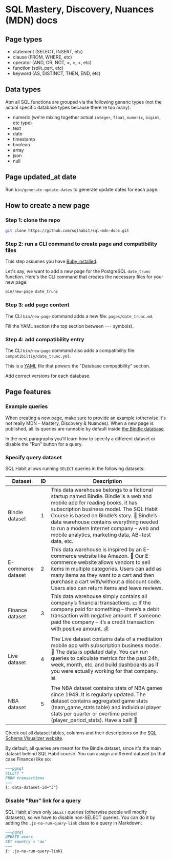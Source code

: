 # SQL Mastery, Discovery, Nuances (MDN) docs

## Page types

* statement (SELECT, INSERT, etc)
* clause (FROM, WHERE, etc)
* operator (AND, OR, NOT, =, >, <, etc)
* function (split_part, etc)
* keyword (AS, DISTINCT, THEN, END, etc)

## Data types

Atm all SQL functions are grouped via the following generic types (not the actual specific database types because there're too many):

* numeric (we're mixing together actual `integer`, `float`, `numeric`, `bigint`, etc type)
* text
* date
* timestamp
* boolean
* array
* json
* null

## Page updated_at date

Run `bin/generate-update-dates` to generate update dates for each page.

## How to create a new page

### Step 1: clone the repo

```bash
git clone https://github.com/sqlhabit/sql-mdn-docs.git
```

### Step 2: run a CLI command to create page and compatibility files

This step assumes you have [Ruby installed](https://www.ruby-lang.org/en/documentation/installation/).

Let's say, we want to add a new page for the PostgreSQL `date_trunc` function. Here's the CLI command that creates the necessary files for your new page:

```bash
bin/new-page date_trunc
```

### Step 3: add page content

The CLI `bin/new-page` command adds a new file: `pages/date_trunc.md`.

Fill the YAML section (the top section between `---` symbols).

### Step 4: add compatibility entry

The CLI `bin/new-page` command also adds a compatibility file: `compatibiltiy/date_trunc.yml`.

This is a [YAML](https://en.wikipedia.org/wiki/YAML) file that powers the "Database compatibility" section.

Add correct versions for each database.

## Page features

### Example queries

When creating a new page, make sure to provide an example (otherwise it's not really MDN – Mastery, Discovery & Nuances). When a new page is published, all its queries are runnable by default inside [the Bindle database](https://sqlhabit.github.io/sql_schema_visualizer/).

In the next paragraphs you'll learn how to specify a different dataset or disable the "Run" button for a query.

### Specify query dataset

SQL Habit allows running `SELECT` queries in the following datasets:

| Dataset | ID | Description |
| --- | --- | --- |
| Bindle dataset | 1 | This data warehouse belongs to a fictional startup named Bindle. Bindle is a web and mobile app for reading books, it has subscription business model. The SQL Habit Course is based on Bindle’s story. 📖 Bindle’s data warehouse contains everything needed to run a modern Internet company – web and mobile analytics, marketing data, AB-test data, etc. |
| E-commerce dataset | 2 | This data warehouse is inspired by an E-commerce website like Amazon. 🛒 Our E-commerce website allows vendors to sell items in multiple categories. Users can add as many items as they want to a cart and then purchase a cart with/without a discount code. Users also can return items and leave reviews. |
| Finance dataset | 3 | This data warehouse simply contains all company’s financial transactions. 💵 If the company paid for something – there’s a debit transaction with negative amount. If someone paid the company – it’s a credit transaction with positive amount. 💰 |
| Live dataset | 4 | The Live dataset contains data of a meditation mobile app with subscription business model. 📱 The data is updated daily. You can run queries to calculate metrics for the past 24h, week, month, etc. and build dashboards as if you were actually working for that company. 📊 |
| NBA dataset | 5 | The NBA dataset contains stats of NBA games since 1949. It is regularly updated. The dataset contains aggregated game stats (team_game_stats table) and individual player stats per quarter or overtime period (player_period_stats). Have a ball! 🏀 |

Check out all dataset tables, columns and their descriptions on the [SQL Schema Visualizer website](https://sqlhabit.github.io/sql_schema_visualizer/).

By default, all queries are meant for the Bindle dataset, since it's the main dataset behind SQL Habit course. You can assign a different dataset (in that case Finance) like so:

```markdown
~~~pgsql
SELECT *
FROM transactions
~~~
{: data-dataset-id="3"}
```

### Disable "Run" link for a query

SQL Habit allows only `SELECT` queries (otherwise people will modify datasets), so we have to disable non-SELECT queries. You can do it by adding the `.js-no-run-query-link` class to a query in Markdown:

```markdown
~~~pgsql
UPDATE users
SET country = 'au'
~~~
{: .js-no-run-query-link}
```
